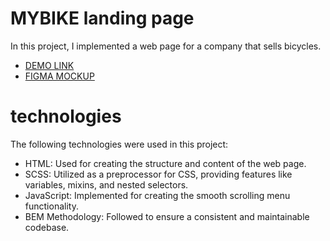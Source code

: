 # MYBIKE landing page

In this project, I implemented a web page for a company that sells bicycles.

- [DEMO LINK](https://maksimkad.github.io/mybike-landing-page/)
- [FIGMA MOCKUP](https://www.figma.com/file/NZQAIydtHo5QkINyGLHNcq/BIKE-New-Version?type=design&node-id=0-1&mode=design&t=E6Cz4msvSxfkImw0-0)
 
# technologies 
The following technologies were used in this project:

- HTML: Used for creating the structure and content of the web page.
- SCSS: Utilized as a preprocessor for CSS, providing features like variables, mixins, and nested selectors.
- JavaScript: Implemented for creating the smooth scrolling menu functionality.
- BEM Methodology: Followed to ensure a consistent and maintainable codebase.
